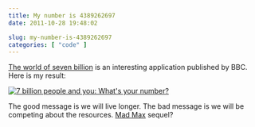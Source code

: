 ```yaml
---
title: My number is 4389262697
date: 2011-10-28 19:48:02

slug: my-number-is-4389262697
categories: [ "code" ]
---
```


[The world of seven billion](http://www.bbc.co.uk/news/world-15391515) is an interesting application published by BBC. Here is my result:


[![7 billion people and you: What's your number?](http://farm7.static.flickr.com/6050/6289130749_b0f4219fe0.jpg)](http://www.flickr.com/photos/mloskot/6289130749/)


The good message is we will live longer. The bad message is we will be competing about the resources. [Mad Max](http://en.wikipedia.org/wiki/Mad_Max) sequel?
